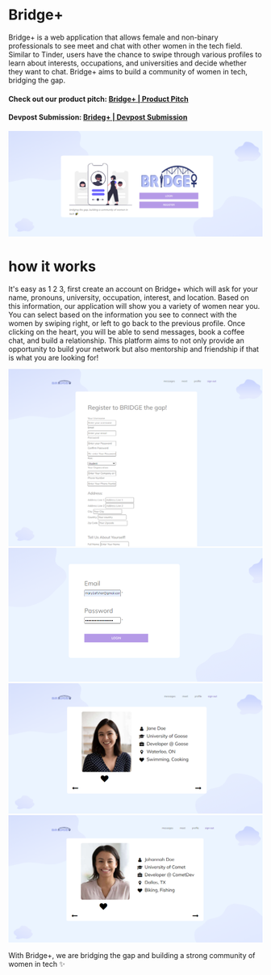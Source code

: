 # Bridge+

Bridge+ is a web application that allows female and non-binary professionals to see meet and chat with other women in the tech field. Similar to Tinder, users have the chance to swipe through various profiles to learn about interests, occupations, and universities and decide whether they want to chat. Bridge+ aims to build a community of women in tech, bridging the gap.

#### Check out our product pitch: [Bridge+ | Product Pitch](https://youtu.be/N2o4RNbqb-k)
#### Devpost Submission: [Brideg+ | Devpost Submission](https://devpost.com/software/376290/joins/t9bVEZaljWFhV2aFqMEAaw)

![bridge](https://github.com/mary1afshar/bridge/blob/main/readme_images/indexx.png)

# how it works

It's easy as 1 2 3, first create an account on Bridge+ which will ask for your name, pronouns, university, occupation, interest, and location. Based on this information, our application will show you a variety of women near you. You can select based on the information you see to connect with the women by swiping right, or left to go back to the previous profile. Once clicking on the heart, you will be able to send messages, book a coffee chat, and build a relationship. This platform aims to not only provide an opportunity to build your network but also mentorship and friendship if that is what you are looking for!

![bridge](https://github.com/mary1afshar/bridge/blob/main/readme_images/register.png)
![bridge](https://github.com/mary1afshar/bridge/blob/main/readme_images/login.PNG)
![bridge](https://github.com/mary1afshar/bridge/blob/main/readme_images/meet.png)
![bridge](https://github.com/mary1afshar/bridge/blob/main/readme_images/meet2.PNG)


With Bridge+, we are bridging the gap and building a strong community of women in tech ✨


